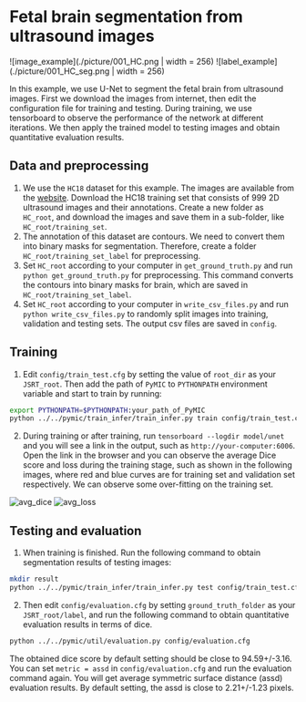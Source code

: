 # Fetal brain segmentation from ultrasound images

![image_example](./picture/001_HC.png | width = 256)
![label_example](./picture/001_HC_seg.png | width = 256)

In this example, we use U-Net to segment the fetal brain from ultrasound images. First we download the images from internet, then edit the configuration file for training and testing. During training, we use tensorboard to observe the performance of the network at different iterations. We then apply the trained model to testing images and obtain quantitative evaluation results.

## Data and preprocessing
1. We use the `HC18` dataset for this example. The images are available from the [website][hc18_link]. Download the HC18 training set that consists of 999 2D ultrasound images and their annotations. Create a new folder as `HC_root`, and download the images and save them in a sub-folder, like `HC_root/training_set`. 
2. The annotation of this dataset are contours. We need to convert them into binary masks for segmentation. Therefore, create a folder `HC_root/training_set_label` for preprocessing.
4. Set `HC_root` according to your computer in `get_ground_truth.py` and run `python get_ground_truth.py` for preprocessing. This command converts the contours into binary masks for brain, which are saved in `HC_root/training_set_label`.
5. Set `HC_root` according to your computer in `write_csv_files.py` and run `python write_csv_files.py` to randomly split images into training, validation and testing sets. The output csv files are saved in `config`.

[hc18_link]:https://hc18.grand-challenge.org/

## Training
1. Edit `config/train_test.cfg` by setting the value of `root_dir` as your `JSRT_root`. Then add the path of `PyMIC` to `PYTHONPATH` environment variable and start to train by running:
 
```bash
export PYTHONPATH=$PYTHONPATH:your_path_of_PyMIC
python ../../pymic/train_infer/train_infer.py train config/train_test.cfg
```

2. During training or after training, run `tensorboard --logdir model/unet` and you will see a link in the output, such as `http://your-computer:6006`. Open the link in the browser and you can observe the average Dice score and loss during the training stage, such as shown in the following images, where red and blue curves are for training set and validation set respectively. We can observe some over-fitting on the training set. 

![avg_dice](./picture/jsrt_avg_dice.png)
![avg_loss](./picture/jsrt_avg_loss.png)

## Testing and evaluation
1. When training is finished. Run the following command to obtain segmentation results of testing images:

```bash
mkdir result
python ../../pymic/train_infer/train_infer.py test config/train_test.cfg
```

2. Then edit `config/evaluation.cfg` by setting `ground_truth_folder` as your `JSRT_root/label`, and run the following command to obtain quantitative evaluation results in terms of dice. 

```bash
python ../../pymic/util/evaluation.py config/evaluation.cfg
```

The obtained dice score by default setting should be close to 94.59+/-3.16. You can set `metric = assd` in `config/evaluation.cfg` and run the evaluation command again. You will get average symmetric surface distance (assd) evaluation results. By default setting, the assd is close to 2.21+/-1.23 pixels.

